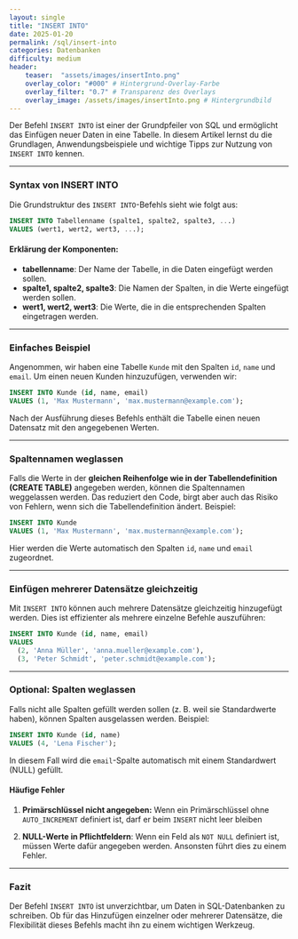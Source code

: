 ```yaml
---
layout: single
title: "INSERT INTO"
date: 2025-01-20
permalink: /sql/insert-into
categories: Datenbanken
difficulty: medium
header:
    teaser:  "assets/images/insertInto.png"
    overlay_color: "#000" # Hintergrund-Overlay-Farbe
    overlay_filter: "0.7" # Transparenz des Overlays
    overlay_image: /assets/images/insertInto.png # Hintergrundbild
---
```


Der Befehl `INSERT INTO` ist einer der Grundpfeiler von SQL und ermöglicht das Einfügen neuer Daten in eine Tabelle. In diesem Artikel lernst du die Grundlagen, Anwendungsbeispiele und wichtige Tipps zur Nutzung von `INSERT INTO` kennen.

---

### Syntax von INSERT INTO
Die Grundstruktur des `INSERT INTO`-Befehls sieht wie folgt aus:

```sql
INSERT INTO Tabellenname (spalte1, spalte2, spalte3, ...)
VALUES (wert1, wert2, wert3, ...);
```

#### Erklärung der Komponenten:
- **tabellenname**: Der Name der Tabelle, in die Daten eingefügt werden sollen.
- **spalte1, spalte2, spalte3**: Die Namen der Spalten, in die Werte eingefügt werden sollen.
- **wert1, wert2, wert3**: Die Werte, die in die entsprechenden Spalten eingetragen werden.

---

### Einfaches Beispiel
Angenommen, wir haben eine Tabelle `Kunde` mit den Spalten `id`, `name` und `email`. Um einen neuen Kunden hinzuzufügen, verwenden wir:

```sql
INSERT INTO Kunde (id, name, email)
VALUES (1, 'Max Mustermann', 'max.mustermann@example.com');
```

Nach der Ausführung dieses Befehls enthält die Tabelle einen neuen Datensatz mit den angegebenen Werten.

---

### Spaltennamen weglassen
Falls die Werte in der **gleichen Reihenfolge wie in der Tabellendefinition (CREATE TABLE)** angegeben werden, können die Spaltennamen weggelassen werden. Das reduziert den Code, birgt aber auch das Risiko von Fehlern, wenn sich die Tabellendefinition ändert. Beispiel:

```sql
INSERT INTO Kunde
VALUES (1, 'Max Mustermann', 'max.mustermann@example.com');
```

Hier werden die Werte automatisch den Spalten `id`, `name` und `email` zugeordnet.

---

### Einfügen mehrerer Datensätze gleichzeitig
Mit `INSERT INTO` können auch mehrere Datensätze gleichzeitig hinzugefügt werden. Dies ist effizienter als mehrere einzelne Befehle auszuführen:

```sql
INSERT INTO Kunde (id, name, email)
VALUES 
  (2, 'Anna Müller', 'anna.mueller@example.com'),
  (3, 'Peter Schmidt', 'peter.schmidt@example.com');
```

---

### Optional: Spalten weglassen
Falls nicht alle Spalten gefüllt werden sollen (z. B. weil sie Standardwerte haben), können Spalten ausgelassen werden. Beispiel:

```sql
INSERT INTO Kunde (id, name)
VALUES (4, 'Lena Fischer');
```

In diesem Fall wird die `email`-Spalte automatisch mit einem Standardwert (NULL) gefüllt.

#### Häufige Fehler
1.	**Primärschlüssel nicht angegeben:**
Wenn ein Primärschlüssel ohne `AUTO_INCREMENT` definiert ist, darf er beim `INSERT` nicht leer bleiben

1. **NULL-Werte in Pflichtfeldern**:
Wenn ein Feld als `NOT NULL` definiert ist, müssen Werte dafür angegeben werden. Ansonsten führt dies zu einem Fehler.

---

### Fazit
Der Befehl `INSERT INTO` ist unverzichtbar, um Daten in SQL-Datenbanken zu schreiben. Ob für das Hinzufügen einzelner oder mehrerer Datensätze, die Flexibilität dieses Befehls macht ihn zu einem wichtigen Werkzeug.
